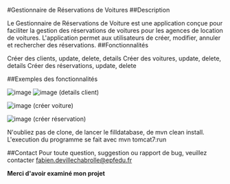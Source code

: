 #Gestionnaire de Réservations de Voitures
##Description

Le Gestionnaire de Réservations de Voiture est une application conçue pour faciliter la gestion des réservations de voitures pour les agences de location de voitures. L'application permet aux utilisateurs de créer, modifier, annuler et rechercher des réservations.
##Fonctionnalités

Créer des clients, update, delete, details
Créer des voitures, update, delete, details
Créer des réservations, update, delete

##Exemples des fonctionnalités

![image](https://github.com/Fabrikot/rentmanager/assets/107400688/bc8f67ab-9b4b-4701-b97d-efe9cdaa4ac8)
![image](https://github.com/Fabrikot/rentmanager/assets/107400688/5cfc99c6-0833-4a42-b675-0ea0eb40c151)
(details client)

![image](https://github.com/Fabrikot/rentmanager/assets/107400688/6a5438a5-9c57-45c9-9b19-05a1c8b02eef)
(créer voiture)

![image](https://github.com/Fabrikot/rentmanager/assets/107400688/81575ec8-3de4-461a-95f3-7774f2fc1bd4)
(créer réservation)

N'oubliez pas de clone, de lancer le filldatabase, de mvn clean install.
L'execution du programme se fait avec mvn tomcat7:run

##Contact
Pour toute question, suggestion ou rapport de bug, veuillez contacter fabien.devillechabrolle@epfedu.fr

**Merci d'avoir examiné mon projet**
